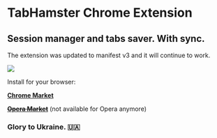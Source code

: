 TabHamster Chrome Extension
================

Session manager and tabs saver. With sync.
------------------------------------------

The extension was updated to manifest v3 and it will continue to work.

![](https://raw.githubusercontent.com/onikienko/TabHamster/master/img/ext_icons/128.png)  

Install for your browser:

**[Chrome Market](https://chrome.google.com/webstore/detail/tabhamster/mkfjjmjmnplabnplceaekkjcmdddokee)**

~~**[Opera Market](https://addons.opera.com/extensions/details/tabhamster/)**~~ (not available for Opera anymore)

### Glory to Ukraine. 🇺🇦
